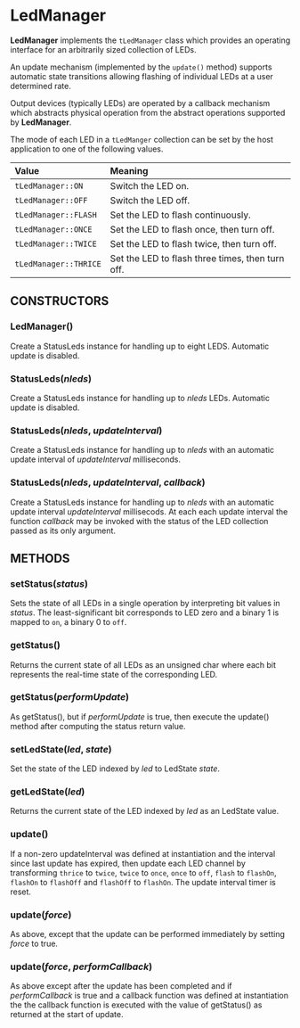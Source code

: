 # LedManager

**LedManager** implements the ```tLedManager``` class which provides
an operating interface for an arbitrarily sized collection of LEDs.

An update mechanism (implemented by the ```update()``` method) supports
automatic state transitions allowing flashing of individual LEDs at a
user determined rate.

Output devices (typically LEDs) are operated by a callback mechanism
which abstracts physical operation from the abstract operations supported
by **LedManager**.

The mode of each LED in a ```tLedManger``` collection can be set by the
host application to one of the following values.

| Value                     | Meaning |
| :---                      | :---    |
| ```tLedManager::ON```     | Switch the LED on. |
| ```tLedManager::OFF```    | Switch the LED off. |
| ```tLedManager::FLASH```  | Set the LED to flash continuously. |
| ```tLedManager::ONCE```   | Set the LED to flash once, then turn off. |
| ```tLedManager::TWICE```  | Set the LED to flash twice, then turn off. |
| ```tLedManager::THRICE``` | Set the LED to flash three times, then turn off. |

## CONSTRUCTORS

### LedManager()

Create a StatusLeds instance for handling up to eight LEDS. Automatic
update is disabled.

### StatusLeds(*nleds*)

Create a StatusLeds instance for handling up to *nleds* LEDs.
Automatic update is disabled.

### StatusLeds(*nleds*, *updateInterval*)

Create a StatusLeds instance for handling up to *nleds* with an
automatic update interval of *updateInterval* milliseconds.

### StatusLeds(*nleds*, *updateInterval*, *callback*)

Create a StatusLeds instance for handling up to *nleds* with an
automatic update interval *updateInterval* millisecods. At each
each update interval the function *callback* may be invoked with
the status of the LED collection passed as its only argument.


## METHODS

### setStatus(*status*)

Sets the state of all LEDs in a single operation by interpreting bit
values in *status*. The least-significant bit corresponds to LED zero
and a binary 1 is mapped to ```on```, a binary 0 to ```off```.

### getStatus()

Returns the current state of all LEDs as an unsigned char where each bit
represents the real-time state of the corresponding LED.

### getStatus(*performUpdate*)

As getStatus(), but if *performUpdate* is true, then execute the
update() method after computing the status return value.

### setLedState(*led*, *state*)

Set the state of the LED indexed by *led* to LedState *state*.

### getLedState(*led*)

Returns the current state of the LED indexed by *led* as an LedState
value.

### update()

If a non-zero updateInterval was defined at instantiation and the
interval since last update has expired, then update each LED channel
by transforming ```thrice``` to ```twice```, ```twice``` to ```once```,
```once``` to ```off```, ```flash``` to ```flashOn```, ```flashOn```
to ```flashOff``` and ```flashOff``` to ```flashOn```.
The update interval timer is reset. 

### update(*force*)

As above, except that the update can be performed immediately by
setting *force* to true.

### update(*force*, *performCallback*)

As above except after the update has been completed and if
*performCallback* is true and a callback function was defined
at instantiation the the callback function is executed with the
value of getStatus() as returned at the start of update.


